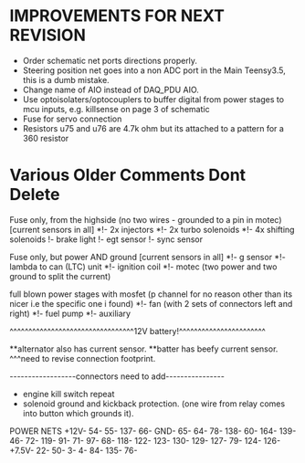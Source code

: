 # IMPROVEMENTS FOR NEXT REVISION

- Order schematic net ports directions properly.  
- Steering position net goes into a non ADC port in the Main Teensy3.5, this is a dumb mistake.
- Change name of AIO instead of DAQ_PDU AIO.
- Use optoisolaters/optocouplers to buffer digital from power stages to mcu inputs, e.g. killsense on page 3 of schematic
- Fuse for servo connection
- Resistors u75 and u76 are 4.7k ohm but its attached to a pattern for a 360 resistor

# Various Older Comments Dont Delete
Fuse only, from the highside (no two wires - grounded to a pin in motec) [current sensors in all]
	*!- 2x injectors
	*!- 2x turbo solenoids
	*!- 4x shifting solenoids
	!- brake light
	!- egt sensor
	!- sync sensor

Fuse only, but power AND ground [current sensors in all]
	*!- g sensor
	*!- lambda to can (LTC) unit
	*!- ignition coil 
	*!- motec (two power and two ground to split the current)

full blown power stages with mosfet (p channel for no reason other than its nicer i.e the specific one i found)
	*!- fan (with 2 sets of connectors left and right)
	*!- fuel pump
	*!- auxiliary 


^^^^^^^^^^^^^^^^^^^^^^^^^^^^^^^^^12V battery!^^^^^^^^^^^^^^^^^^^^^^^

**alternator also has current sensor.
**batter has beefy current sensor. 
^^^need to revise connection footprint.



------------------connectors need to add----------------
- engine kill switch repeat
- solenoid ground and kickback protection. (one wire from relay comes into button which grounds it). 


POWER NETS
+12V-
54-
55-
137-
66-
GND-
65-
64-
78-
138-
60-
164-
139-
46-
72-
119-
91-
71-
97-
68-
118-
122-
123-
130-
129-
127-
79-
124-
126-
+7.5V-
22-
50-
3-
4-
84-
135-
76-

















